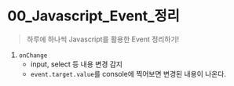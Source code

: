 # 00_Javascript_Event_정리

> 하루에 하나씩 Javascript를 활용한 Event 정리하기!



1. `onChange`
   * input, select 등 내용 변경 감지
   * `event.target.value`를 console에 찍어보면 변경된 내용이 나온다.

